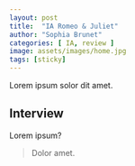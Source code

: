 ```yaml
---
layout: post
title:  "IA Romeo & Juliet"
author: "Sophia Brunet"
categories: [ IA, review ]
image: assets/images/home.jpg
tags: [sticky]
---
```


Lorem ipsum solor dit amet.

## Interview

Lorem ipsum?

> Dolor amet.